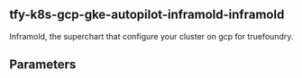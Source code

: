 ## tfy-k8s-gcp-gke-autopilot-inframold-inframold
Inframold, the superchart that configure your cluster on gcp for truefoundry.

## Parameters
